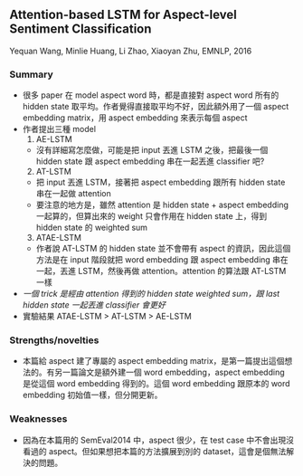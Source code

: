 ## Attention-based LSTM for Aspect-level Sentiment Classification

Yequan Wang, Minlie Huang, Li Zhao, Xiaoyan Zhu, EMNLP, 2016

### Summary
- 很多 paper 在 model aspect word 時，都是直接對 aspect word 所有的 hidden state 取平均。作者覺得直接取平均不好，因此額外用了一個 aspect embedding matrix，用 aspect embedding 來表示每個 aspect
- 作者提出三種 model
  1. AE-LSTM
    - 沒有詳細寫怎麼做，可能是把 input 丟進 LSTM 之後，把最後一個 hidden state 跟 aspect embedding 串在一起丟進 classifier 吧?
  2. AT-LSTM
    - 把 input 丟進 LSTM，接著把 aspect embedding 跟所有 hidden state 串在一起做 attention
    - 要注意的地方是，雖然 attention 是 hidden state + aspect embedding 一起算的，但算出來的 weight 只會作用在 hidden state 上，得到 hidden state 的 weighted sum
  3. ATAE-LSTM
    - 作者說 AT-LSTM 的 hidden state 並不會帶有 aspect 的資訊，因此這個方法是在 input 階段就把 word embedding 跟 aspect embedding 串在一起，丟進 LSTM，然後再做 attention。attention 的算法跟 AT-LSTM 一樣
- *一個 trick 是經由 attention 得到的 hidden state weighted sum，跟 last hidden state 一起丟進 classifier 會更好*
- 實驗結果 ATAE-LSTM > AT-LSTM > AE-LSTM

### Strengths/novelties
- 本篇給 aspect 建了專屬的 aspect embedding matrix，是第一篇提出這個想法的。有另一篇論文是額外建一個 word embedding，aspect embedding 是從這個 word embedding 得到的。這個 word embedding 跟原本的 word embedding 初始值一樣，但分開更新。

### Weaknesses
- 因為在本篇用的 SemEval2014 中，aspect 很少，在 test case 中不會出現沒看過的 aspect。但如果想把本篇的方法擴展到別的 dataset，這會是個無法解決的問題。
